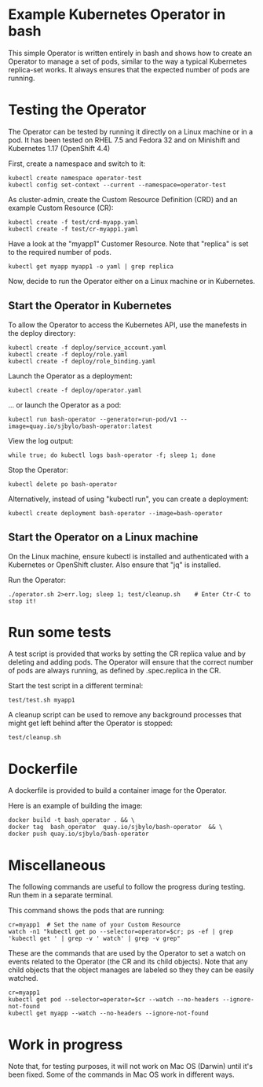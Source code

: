 # Example Kubernetes Operator in bash

This simple Operator is written entirely in bash and shows how to create an Operator to manage a set of pods, similar to the way a typical Kubernetes replica-set works.  It always ensures that the expected number of pods are running.

# Testing the Operator

The Operator can be tested by running it directly on a Linux machine or in a pod.  It has been tested on RHEL 7.5 and Fedora 32 and on Minishift and Kubernetes 1.17 (OpenShift 4.4)

First, create a namespace and switch to it:

```
kubectl create namespace operator-test
kubectl config set-context --current --namespace=operator-test
```

As cluster-admin, create the Custom Resource Definition (CRD) and an example Custom Resource (CR):

```
kubectl create -f test/crd-myapp.yaml  
kubectl create -f test/cr-myapp1.yaml
```

Have a look at the "myapp1" Customer Resource.  Note that "replica" is set to the required number of pods.

```
kubectl get myapp myapp1 -o yaml | grep replica
```

Now, decide to run the Operator either on a Linux machine or in Kubernetes.


## Start the Operator in Kubernetes

To allow the Operator to access the Kubernetes API, use the manefests in the deploy directory:

```
kubectl create -f deploy/service_account.yaml
kubectl create -f deploy/role.yaml
kubectl create -f deploy/role_binding.yaml
```

Launch the Operator as a deployment:

```
kubectl create -f deploy/operator.yaml
```

... or launch the Operator as a pod:

```
kubectl run bash-operator --generator=run-pod/v1 --image=quay.io/sjbylo/bash-operator:latest
```

View the log output:

```
while true; do kubectl logs bash-operator -f; sleep 1; done
```

Stop the Operator:

```
kubectl delete po bash-operator
```

Alternatively, instead of using "kubectl run", you can create a deployment:

```
kubectl create deployment bash-operator --image=bash-operator
```


## Start the Operator on a Linux machine

On the Linux machine, ensure kubectl is installed and authenticated with a Kubernetes or OpenShift cluster.  Also ensure that "jq" is installed.

Run the Operator:

```
./operator.sh 2>err.log; sleep 1; test/cleanup.sh    # Enter Ctr-C to stop it!
```

# Run some tests

A test script is provided that works by setting the CR replica value and by deleting and adding pods.  The Operator will ensure that the correct number of pods are always running, as defined by .spec.replica in the CR.

Start the test script in a different terminal:

```
test/test.sh myapp1
```

A cleanup script can be used to remove any background processes that might get left behind after the Operator is stopped:

```
test/cleanup.sh
```

# Dockerfile

A dockerfile is provided to build a container image for the Operator. 

Here is an example of building the image:

```
docker build -t bash_operator . && \
docker tag  bash_operator  quay.io/sjbylo/bash-operator  && \
docker push quay.io/sjbylo/bash-operator 
```

# Miscellaneous

The following commands are useful to follow the progress during testing.  Run them in a separate terminal. 

This command shows the pods that are running:

```
cr=myapp1  # Set the name of your Custom Resource
watch -n1 "kubectl get po --selector=operator=$cr; ps -ef | grep 'kubectl get ' | grep -v ' watch' | grep -v grep"
```

These are the commands that are used by the Operator to set a watch on events related to the Operator (the CR and its child objects). Note that any child objects that the object manages are labeled so they they can be easily watched.

```
cr=myapp1
kubectl get pod --selector=operator=$cr --watch --no-headers --ignore-not-found
kubectl get myapp --watch --no-headers --ignore-not-found
```

# Work in progress

Note that, for testing purposes, it will not work on Mac OS (Darwin) until it's been fixed. Some of the commands in Mac OS work in different ways. 


